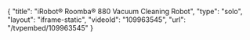 {
    "title": "iRobot&reg; Roomba&reg; 880 Vacuum Cleaning Robot",
    "type": "solo",
    "layout": "iframe-static",
    "videoId": "109963545",
    "url": "\/tvpembed\/109963545"
}